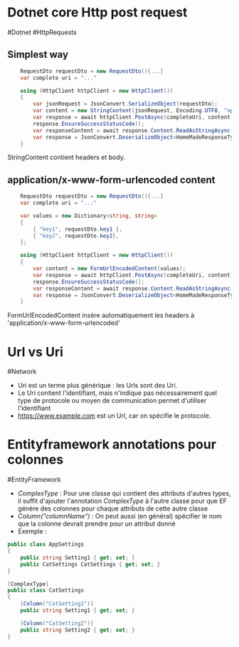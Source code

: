 # Dotnet core Http post request
#Dotnet #HttpRequests

## Simplest way

```C#
    RequestDto requestDto = new RequestDto(){...}
    var complete uri = "..."

    using (HttpClient httpClient = new HttpClient())
    {
        var jsonRequest = JsonConvert.SerializeObject(requestDto);
        var content = new StringContent(jsonRequest, Encoding.UTF8, "application/json");
        var response = await httpClient.PostAsync(completeUri, content);
        response.EnsureSuccessStatusCode();
        var responseContent = await response.Content.ReadAsStringAsync();
        var response = JsonConvert.DeserializeObject<HomeMadeResponseType>(responseContent) ?? throw new JsonSerializationException("Response cannot be decoded");
    }
```

StringContent contient headers et body.

## application/x-www-form-urlencoded content

```C#
    RequestDto requestDto = new RequestDto(){...}
    var complete uri = "..."

    var values = new Dictionary<string, string>
    {
        { "key1", requestDto.key1 },
        { "key2", requestDto.key2},
    };

    using (HttpClient httpClient = new HttpClient())
    {
        var content = new FormUrlEncodedContent(values);
        var response = await httpClient.PostAsync(completeUri, content);
        response.EnsureSuccessStatusCode();
        var responseContent = await response.Content.ReadAsStringAsync();
        var response = JsonConvert.DeserializeObject<HomeMadeResponseType>(responseContent) ?? throw new JsonSerializationException("Response cannot be decoded");
    }
```

FormUrlEncodedContent insère automatiquement les headers à 'application/x-www-form-urlencoded'

# Url vs Uri

#Network

- Uri est un terme plus générique : les Urls sont des Uri.
- Le Uri contient l'identifiant, mais n'indique pas nécessairement quel type de protocole ou moyen de communication permet d'utiliser l'identifiant
- https://www.example.com est un Url, car on spécifie le protocole.

# Entityframework annotations pour colonnes

#EntityFramework

- *ComplexType* : Pour une classe qui contient des attributs d'autres types, il suffit d'ajouter l'annotation *ComplexType* à l'autre classe pour que EF génère des colonnes pour chaque attributs de cette autre classe
- *Column("columnName")* : On peut aussi (en général) spécifier le nom que la colonne devrait prendre pour un attribut donné
- Exemple :

```C#
public class AppSettings
{
    public string Setting1 { get; set; }
    public CatSettings CatSettings { get; set; }
}

[ComplexType]
public class CatSettings
{
    [Column("CatSetting1")]
    public string Setting1 { get; set; }

    [Column("CatSetting2")]
    public string Setting2 { get; set; }
}
```
